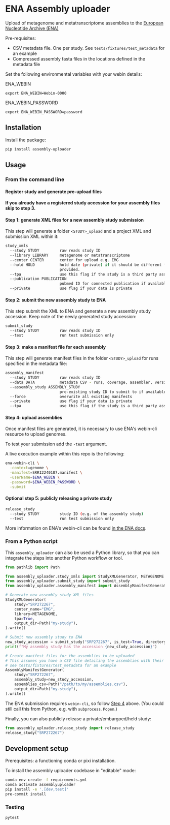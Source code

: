 # ENA Assembly uploader
Upload of metagenome and metatranscriptome assemblies to the [European Nucleotide Archive (ENA)](https://www.ebi.ac.uk/ena)

Pre-requisites:
- CSV metadata file. One per study. See `tests/fixtures/test_metadata` for an example
- Compressed assembly fasta files in the locations defined in the metadata file

Set the following environmental variables with your webin details:

ENA_WEBIN
```
export ENA_WEBIN=Webin-0000
```

ENA_WEBIN_PASSWORD
```
export ENA_WEBIN_PASSWORD=password
```

## Installation

Install the package:

```bash
pip install assembly-uploader
```

## Usage
### From the command line
#### Register study and generate pre-upload files

**If you already have a registered study accession for your assembly files skip to step 3.**

#### Step 1: generate XML files for a new assembly study submission
This step will generate a folder `<STUDY>_upload` and a project XML and submission XML within it:

```bash
study_xmls
  --study STUDY         raw reads study ID
  --library LIBRARY     metagenome or metatranscriptome
  --center CENTER       center for upload e.g. EMG
  --hold HOLD           hold date (private) if it should be different from the provided study in format dd-mm-yyyy. Will inherit the release date of the raw read study if not
                        provided.
  --tpa                 use this flag if the study is a third party assembly. Default False
  --publication PUBLICATION
                        pubmed ID for connected publication if available
  --private             use flag if your data is private
```

#### Step 2: submit the new assembly study to ENA

This step submit the XML to ENA and generate a new assembly study accession. Keep note of the newly generated study accession:

```bash
submit_study
  --study STUDY         raw reads study ID
  --test                run test submission only
```

#### Step 3: make a manifest file for each assembly

This step will generate manifest files in the folder `<STUDY>_upload` for runs specified in the metadata file:

```bash
assembly_manifest
  --study STUDY         raw reads study ID
  --data DATA           metadata CSV - runs, coverage, assembler, version, filepath
  --assembly_study ASSEMBLY_STUDY
                        pre-existing study ID to submit to if available. Must exist in the webin account
  --force               overwrite all existing manifests
  --private             use flag if your data is private
  --tpa                 use this flag if the study is a third party assembly. Default False
```

#### Step 4: upload assemblies

Once manifest files are generated, it is necessary to use ENA's webin-cli resource to upload genomes.

To test your submission add the `-test` argument.

A live execution example within this repo is the following:
```bash
ena-webin-cli \
  -context=genome \
  -manifest=SRR12240187.manifest \
  -userName=$ENA_WEBIN \
  -password=$ENA_WEBIN_PASSWORD \
  -submit
```

#### Optional step 5: publicly releasing a private study
```bash
release_study
  --study STUDY         study ID (e.g. of the assembly study)
  --test                run test submission only
```

More information on ENA's webin-cli can be found [in the ENA docs](<https://ena-docs.readthedocs.io/en/latest/submit/general-guide/webin-cli.html>).

### From a Python script
This `assembly_uploader` can also be used a Python library, so that you can integrate the steps into another Python workflow or tool.

```python
from pathlib import Path

from assembly_uploader.study_xmls import StudyXMLGenerator, METAGENOME
from assembly_uploader.submit_study import submit_study
from assembly_uploader.assembly_manifest import AssemblyManifestGenerator

# Generate new assembly study XML files
StudyXMLGenerator(
    study="SRP272267",
    center_name="EMG",
    library=METAGENOME,
    tpa=True,
    output_dir=Path("my-study"),
).write()

# Submit new assembly study to ENA
new_study_accession = submit_study("SRP272267", is_test=True, directory=Path("my-study"))
print(f"My assembly study has the accession {new_study_accession}")

# Create manifest files for the assemblies to be uploaded
# This assumes you have a CSV file detailing the assemblies with their assembler and coverage metadata
# see tests/fixtures/test_metadata for an example
AssemblyManifestGenerator(
    study="SRP272267",
    assembly_study=new_study_accession,
    assemblies_csv=Path("/path/to/my/assemblies.csv"),
    output_dir=Path("my-study"),
).write()
```

The ENA submission requires `webin-cli`, so follow [Step 4](#step-4-upload-assemblies) above.
(You could still call this from Python, e.g. with `subprocess.Popen`.)

Finally, you can also publicly release a private/embargoed/held study:
```python
from assembly_uploader.release_study import release_study
release_study("SRP272267")
```

## Development setup
Prerequisites: a functioning conda or pixi installation.

To install the assembly uploader codebase in "editable" mode:

```bash
conda env create -f requirements.yml
conda activate assemblyuploader
pip install -e '.[dev,test]'
pre-commit install
```

### Testing
```
pytest
```
